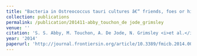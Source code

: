 ```yaml
---
title: "Bacteria in Ostreococcus tauri cultures â€“ friends, foes or hitchhikers?"
collection: publications
permalink: /publication/201411-abby_touchon_de jode_grimsley
venue: ''
citation: 'S. S. Abby, M. Touchon, A. De Jode, N. Grimsley <i>et al.</i>. <b>Bacteria in Ostreococcus tauri cultures â€“ friends, foes or hitchhikers?</b>, <i>Frontiers in Microbiology,</i> November 2014'
year: '2014'
paperurl: 'http://journal.frontiersin.org/article/10.3389/fmicb.2014.00505/abstract'
---
```

